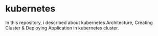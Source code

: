 # kubernetes
In this repository, i described about kubernetes Architecture, Creating Cluster &amp; Deploying Application in kubernetes cluster.
